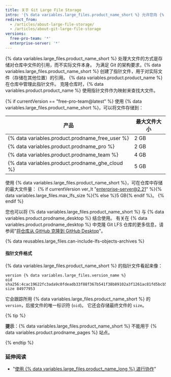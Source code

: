 ```yaml
---
title: 关于 Git Large File Storage
intro: '{% data variables.large_files.product_name_short %} 允许您向 {% data variables.product.product_name %} 推送大于 Git 推送限制的文件。'
redirect_from:
  - /articles/about-large-file-storage/
  - /articles/about-git-large-file-storage
versions:
  free-pro-team: '*'
  enterprise-server: '*'
---
```


{% data variables.large_files.product_name_short %} 处理大文件的方式是存储对仓库中文件的引用，而不实际文件本身。 为满足 Git 的架构要求，{% data variables.large_files.product_name_short %} 创建了指针文件，用于对实际文件（存储在其他位置）的引用。 {% data variables.product.product_name %} 在仓库中管理此指针文件。 克隆仓库时，{% data variables.product.product_name %} 使用指针文件作为映射来查找大文件。

{% if currentVersion == "free-pro-team@latest" %}
使用 {% data variables.large_files.product_name_short %}，可以将文件存储到：

| 产品                                                     | 最大文件大小           |
| ------------------------------------------------------ | ---------------- |
| {% data variables.product.prodname_free_user %} | 2 GB             |
| {% data variables.product.prodname_pro %}         | 2 GB             |
| {% data variables.product.prodname_team %}        | 4 GB             |
| {% data variables.product.prodname_ghe_cloud %} | 5 GB |{% else %}
 使用 {% data variables.large_files.product_name_short %}，可在仓库中存储的最大文件量：
{% if currentVersion ver_lt "enterprise-server@2.21" %}{% data variables.large_files.max_lfs_size %}{% else %}5 GB{% endif %}。
{% endif %}

您也可以将 {% data variables.large_files.product_name_short %} 与 {% data variables.product.prodname_desktop %} 结合使用。 有关在 {% data variables.product.prodname_desktop %} 中克隆 Git LFS 仓库的更多信息，请参阅"[将仓库从 GitHub 克隆到 GitHub Desktop](/desktop/guides/contributing-to-projects/cloning-a-repository-from-github-to-github-desktop)"。

{% data reusables.large_files.can-include-lfs-objects-archives %}

#### 指针文件格式

{% data variables.large_files.product_name_short %} 的指针文件看起来像：

```
version {% data variables.large_files.version_name %}
oid sha256:4cac19622fc3ada9c0fdeadb33f88f367b541f38b89102a3f1261ac81fd5bcb5
size 84977953
```

它会跟踪所用 {% data variables.large_files.product_name_short %} 的 `version`，后接文件的唯一标识符 (`oid`)。 它还会存储最终文件的 `size`。

{% tip %}

**提示**：{% data variables.large_files.product_name_short %} 不能用于 {% data variables.product.prodname_pages %} 站点。

{% endtip %}

### 延伸阅读

- "[使用 {% data variables.large_files.product_name_long %} 进行协作](/articles/collaboration-with-git-large-file-storage)"
